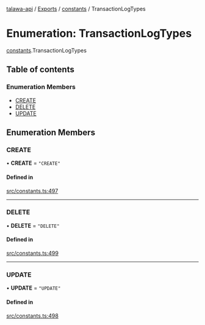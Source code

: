 [talawa-api](../README.md) / [Exports](../modules.md) / [constants](../modules/constants.md) / TransactionLogTypes

# Enumeration: TransactionLogTypes

[constants](../modules/constants.md).TransactionLogTypes

## Table of contents

### Enumeration Members

- [CREATE](constants.TransactionLogTypes.md#create)
- [DELETE](constants.TransactionLogTypes.md#delete)
- [UPDATE](constants.TransactionLogTypes.md#update)

## Enumeration Members

### CREATE

• **CREATE** = ``"CREATE"``

#### Defined in

[src/constants.ts:497](https://github.com/PalisadoesFoundation/talawa-api/blob/0075fca/src/constants.ts#L497)

___

### DELETE

• **DELETE** = ``"DELETE"``

#### Defined in

[src/constants.ts:499](https://github.com/PalisadoesFoundation/talawa-api/blob/0075fca/src/constants.ts#L499)

___

### UPDATE

• **UPDATE** = ``"UPDATE"``

#### Defined in

[src/constants.ts:498](https://github.com/PalisadoesFoundation/talawa-api/blob/0075fca/src/constants.ts#L498)
